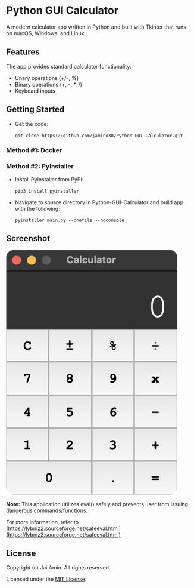 # Python GUI Calculator

A modern calculator app written in Python and built with Tkinter that runs on macOS, Windows, and Linux.

## Features
The app provides standard calculator functionality:
- Unary operations (+/-, %)
- Binary operations (+, -, *, /)
- Keyboard inputs

## Getting Started
- Get the code:
    ```
    git clone https://github.com/jamino30/Python-GUI-Calculator.git
    ```
### Method #1: Docker

### Method #2: PyInstaller
- Install PyInstaller from PyPi:
    ```
    pip3 install pyinstaller
    ```
- Navigate to source directory in Python-GUI-Calculator and build app with the following:
    ```
    pyinstaller main.py --onefile --noconsole
    ```

## Screenshot
![Calculator Screenshot](CalculatorScreenshot.png)

__Note:__ This application utilizes eval() safely and prevents user
from issuing dangerous commands/functions. 

For more information, refer to
[https://lybniz2.sourceforge.net/safeeval.html](https://lybniz2.sourceforge.net/safeeval.html)

## License
Copyright (c) Jai Amin. All rights reserved.

Licensed under the [MIT License](./LICENSE).
